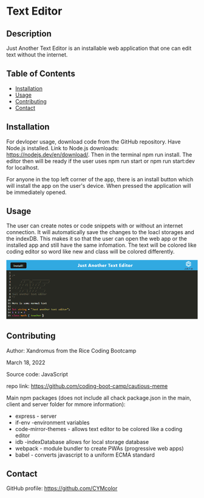 # Text Editor

## Description
Just Another Text Editor is an installable web application that one can edit text without the internet. 

## Table of Contents
- [Installation](#installation)
- [Usage](#usage)
- [Contributing](#contributing)
- [Contact](#contact)

## Installation
For devloper usage, download code from the GitHub repository. Have Node.js installed. Link to Node.js downloads: https://nodejs.dev/en/download/. Then in the terminal npm run install. The editor then will be ready if the user uses npm run start or npm run start:dev for localhost.

For anyone in the top left corner of the app, there is an install button which will install the app on the user's device. When pressed the application will be immediately opened.

## Usage
The user can create notes or code snippets with or without an internet connection. It will automatically save the changes to the loacl storages and the indexDB. This makes it so that the user can open the web app or the installed app and still have the same infomation. The text will be colored like coding editor so word like new and class will be colored differently. 

![web app](./assets/images/screenshot.png)

## Contributing
Author: Xandromus from the Rice Coding Bootcamp

March 18, 2022

Source code: JavaScript

repo link: https://github.com/coding-boot-camp/cautious-meme

Main npm packages (does not include all chack package.json in the main, client and server folder for mmore information):
- express - server
- if-env -environment variables
- code-mirror-themes - allows text editor to be colored like a coding editor
- idb -indexDatabase allows for local storage database
- webpack - module bundler to create PWAs (progressive web apps)
- babel - converts javascript to a uniform ECMA standard

## Contact
GitHub profile: https://github.com/CYMcolor

 
